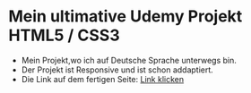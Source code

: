 # Mein ultimative Udemy Projekt HTML5 / CSS3
- Mein Projekt,wo ich auf Deutsche Sprache unterwegs bin.
- Der Projekt ist Responsive und ist schon addaptiert.
- Die Link auf dem fertigen Seite: [Link klicken](https://takhmazov.github.io/udemywork/)
